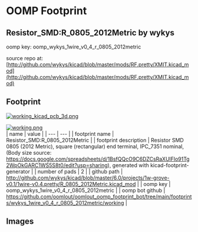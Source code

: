 # OOMP Footprint  
## Resistor_SMD:R_0805_2012Metric  by wykys  
  
oomp key: oomp_wykys_1wire_v0_4_r_0805_2012metric  
  
source repo at: [http://github.com/wykys/kicad/blob/master/mods/RF.pretty/XMIT.kicad_mod](http://github.com/wykys/kicad/blob/master/mods/RF.pretty/XMIT.kicad_mod)  
## Footprint  
  
[![working_kicad_pcb_3d.png](working_kicad_pcb_3d_600.png)](working_kicad_pcb_3d.png)  
  
[![working.png](working_600.png)](working.png)  
| name | value | 
| --- | --- | 
| footprint name | Resistor_SMD:R_0805_2012Metric | 
| footprint description | Resistor SMD 0805 (2012 Metric), square (rectangular) end terminal, IPC_7351 nominal, (Body size source: https://docs.google.com/spreadsheets/d/1BsfQQcO9C6DZCsRaXUlFlo91Tg2WpOkGARC1WS5S8t0/edit?usp=sharing), generated with kicad-footprint-generator | 
| number of pads | 2 | 
| github path | http://github.com/wykys/kicad/blob/master/6.0/projects/1w-grove-v0.1/1wire-v0.4.pretty/R_0805_2012Metric.kicad_mod | 
| oomp key | oomp_wykys_1wire_v0_4_r_0805_2012metric | 
| oomp bot github | https://github.com/oomlout/oomlout_oomp_footprint_bot/tree/main/footprints/wykys_1wire_v0_4_r_0805_2012metric/working | 
## Images  
